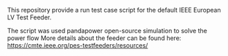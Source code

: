 This repository provide a run test case script for the default IEEE European LV Test Feeder.

The script was used pandapower open-source simulation to solve the power flow
More details about the feeder can be found here: https://cmte.ieee.org/pes-testfeeders/resources/
